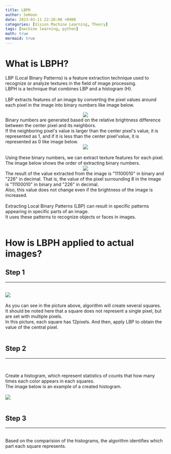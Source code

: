 ```yaml
---
title: LBPH
author: SeHoon
date: 2023-03-11 22:28:00 +0900
categories: [Vision Machine Learning, Theory]
tags: [machine learning, python]
math: true
mermaid: true
---
```


# What is LBPH?
LBP (Local Binary Patterns) is a feature extraction technique used to recognize or analyze textures in the field of image processing. <br>
LBPH is a technique that combines LBP and a histogram (H).<br><br>
LBP extracts features of an image by converting the pixel values around each pixel in the image into binary numbers like image below.<br>
<center>
<img src="https://user-images.githubusercontent.com/28240052/224699726-5ff044c2-a8e6-4ccc-93f2-06338b3574c7.png"><br>
</center>
Binary numbers are generated based on the relative brightness difference between the center pixel and its neighbors.<br>
If the neighboring pixel's value is larger than the center pixel's value, it is represented as 1, and if it is less than the center pixel'value, it is represented as 0 like image below.<br>
<center>
<img src="https://user-images.githubusercontent.com/28240052/224700196-71f56fd3-a67a-4457-b943-f16b545b1f6e.png">
</center>
<br>
Using these binary numbers, we can extract texture features for each pixel.<br>
The image below shows the order of extracting binary numbers.
<center>
<img src="https://user-images.githubusercontent.com/28240052/224703312-78acf600-d5c5-41ed-a588-233f3a195c54.png">
</center>
The result of the value extracted from the image is "11100010" in binary and "226" in decimal. That is, the value of the pixel surrounding 8 in the image is "11100010" in binary and "226" in decimal.<br>
Also, this value does not change even if the brightness of the image is increased.<br>
<br>
Extracting Local Binary Patterns (LBP) can result in specific patterns appearing in specific parts of an image. <br>
It uses these patterns to recognize objects or faces in images.<br>
<br>

# How is LBPH applied to actual images?


## Step 1
---
<br>
<img src="https://user-images.githubusercontent.com/28240052/225900490-974f53c4-20b8-46b1-a6ff-156424ca9856.png"><br><br>
As you can see in the picture above, algorithm will create several squares.<br>
It should be noted here that a square does not represent a single pixel, but are set with multiple pixels.<br>
In this picture, each square has 12pixels. And then, apply LBP to obtain the value of the central pixel.<br><br>

## Step 2
---
<br>

Create a histogram, which represent statistics of counts that how many times each color appears in each squares.<br>
The image below is an example of a created histogram.<br>
<br>
<img src="https://user-images.githubusercontent.com/28240052/225904718-8fc18f23-5bc3-4d49-a435-aa84d5a9da0f.png">
<br><Br>

## Step 3
---
<br>
Based on the comparision of the histograms, the algorithm identifies which part each square represents.